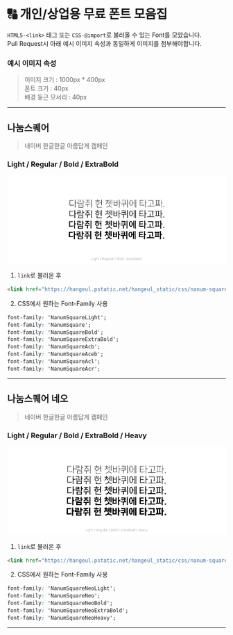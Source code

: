 # 🔠 개인/상업용 무료 폰트 모음집
`HTML5-<link>` 태그 또는 `CSS-@import`로 불러올 수 있는 Font를 모았습니다.<br>
Pull Request시 아래 예시 이미지 속성과 동일하게 이미지를 첨부해야합니다.

### 예시 이미지 속성
> 이미지 크기 : 1000px * 400px<br>
> 폰트 크기 : 40px<br>
> 배경 둥근 모서리 : 40px

---

## 나눔스퀘어
> 네이버 한글한글 아름답게 캠페인

### Light / Regular / Bold / ExtraBold
![NanumSquare](NanumSquare/ex.png)


1. `link`로 불러온 후
```html
<link href="https://hangeul.pstatic.net/hangeul_static/css/nanum-square.css" rel="stylesheet">
```
2. CSS에서 원하는 Font-Family 사용
```css
font-family: 'NanumSquareLight';
font-family: 'NanumSquare';
font-family: 'NanumSquareBold';
font-family: 'NanumSquareExtraBold';
font-family: 'NanumSquareAcb';
font-family: 'NanumSquareAceb';
font-family: 'NanumSquareAcl';
font-family: 'NanumSquareAcr';
```

---

## 나눔스퀘어 네오
> 네이버 한글한글 아름답게 캠페인

### Light / Regular / Bold / ExtraBold / Heavy
![NanumSquareNeo](NanumSquareNeo/ex.png)

1. `link`로 불러온 후
```html
<link href="https://hangeul.pstatic.net/hangeul_static/css/nanum-square-neo.css" rel="stylesheet">
```
2. CSS에서 원하는 Font-Family 사용
```css
font-family: 'NanumSquareNeoLight';
font-family: 'NanumSquareNeo';
font-family: 'NanumSquareNeoBold';
font-family: 'NanumSquareNeoExtraBold';
font-family: 'NanumSquareNeoHeavy';
```

---